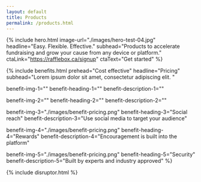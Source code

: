 ```yaml
---
layout: default
title: Products
permalink: /products.html
---
```



{% 
include hero.html 
image-url="./images/hero-test-04.jpg" 
headline="Easy. Flexible. Effective." 
subhead="Products to accelerate fundraising and grow your cause from any device or platform." 
ctaLink="https://rafflebox.ca/signup"
ctaText="Get started"
%}


{%
include benefits.html
prehead="Cost effective"
headline="Pricing"
subhead="Lorem ipsum dolor sit amet, consectetur adipiscing elit. "

benefit-img-1=""
benefit-heading-1=""
benefit-description-1=""

benefit-img-2=""
benefit-heading-2=""
benefit-description-2=""

benefit-img-3="./images/benefit-pricing.png"
benefit-heading-3="Social reach"
benefit-description-3="Use social media to target your audience"

benefit-img-4="./images/benefit-pricing.png"
benefit-heading-4="Rewards"
benefit-description-4="Encouragement is built into the platform"

benefit-img-5="./images/benefit-pricing.png"
benefit-heading-5="Security"
benefit-description-5="Built by experts and industry approved"
%}



{%
include disruptor.html
%}